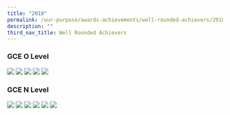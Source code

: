 ```yaml
---
title: "2018"
permalink: /our-purpose/awards-achievements/well-rounded-achievers/2018/
description: ""
third_nav_title: Well Rounded Achievers
---
```

### GCE O Level
![](/images/2018_o_wellrounded1.jpg)
![](/images/2018_o_wellrounded2.jpg)
![](/images/2018_o_wellrounded3.jpg)
![](/images/2018_o_wellrounded4.jpg)
![](/images/2018_o_wellrounded5.jpg)

### GCE N Level
![](/images/2018%20N%20lvl%201.jpg)
![](/images/2018%20N%20lvl%202.jpg)
![](/images/2018%20N%20lvl%203.jpg)
![](/images/2018%20N%20lvl%204.jpg)
![](/images/2018%20N%20lvl%205.jpg)
![](/images/2018%20N%20lvl%206.jpg)
